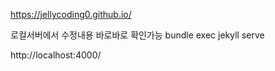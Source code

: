https://jellycoding0.github.io/

로컬서버에서 수정내용 바로바로 확인가능
bundle exec jekyll serve

http://localhost:4000/

